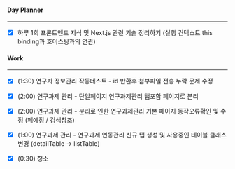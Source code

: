 
#### Day Planner
---
- [x] 하루 1회 프론트엔드 지식 및 Next.js 관련 기술 정리하기 (실행 컨텍스트 this binding과 호이스팅과의 연관)


#### Work
---
- [x] (1:30) 연구자 정보관리 작동테스트 - id 반환후 첨부파일 전송 누락 문제 수정
- [x] (2:00) 연구과제 관리 - 단일페이지 연구과제관리 탭포함 페이지로 분리
- [x] (2:00) 연구과제 관리 - 분리로 인한 연구과제관리 기본 페이지 동작오류확인 및 수정 (페에징 / 검색참조)
- [x] (1:00) 연구과제 관리 - 연구과제 연동관리 신규 탭 생성 및 사용중인 테이블 클래스 변경 (detailTable -> listTable)
- [x] (0:30) 청소



